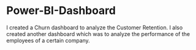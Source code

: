 # Power-BI-Dashboard
I created a Churn dashboard to analyze the Customer Retention. I also created another dashboard which was to analyze the performance of the employees of a certain company. 
